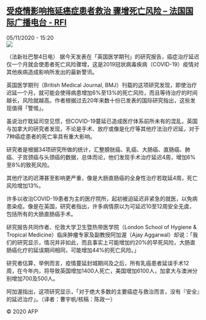 <!--1604588181000-->
[受疫情影响拖延癌症患者救治 骤增死亡风险 – 法国国际广播电台 - RFI](http://www.rfi.fr//cn/contenu/20201105-%E5%8F%97%E7%96%AB%E6%83%85%E5%BD%B1%E5%93%8D%E6%8B%96%E5%BB%B6%E7%99%8C%E7%97%87%E6%82%A3%E8%80%85%E6%95%91%E6%B2%BB-%E9%AA%A4%E5%A2%9E%E6%AD%BB%E4%BA%A1%E9%A3%8E%E9%99%A9)
------

<div>05/11/2020 - 15:20</div><img src="https://s.rfi.fr/media/display/0a9cef42-1f75-11eb-916c-005056a964fe/w:310/p:16x9/health0002b.201105222002.jpg"><div class="t-content__body u-clearfix"><p>（法新社巴黎4日电）    据今天发表在「英国医学期刊」的研究报告，癌症治疗延迟仅一个月就会使患者死亡风险骤增，这是2019冠状病毒疾病（COVID-19）疫情对其他疾病造成影响所发出的最新警讯。</p><p>    英国医学期刊（British Medical Journal, BMJ）刊载的这项研究发现，即使治疗迟延一个月，就可能会使得病患增加6%至13%的死亡风险，而且等待治疗的时间越长，风险就越高。作者根据过去20年来数十份已发表的国际研究指出，这些发现值得「警惕」。</p><p>    虽说治疗耽延司空见惯，但COVID-19蔓延已造成医疗体系前所未有的混乱，英国与加拿大的研究者发现，不论是手术、放疗或像是化疗等其他疗法治疗迟延，对于7种癌症患者的死亡率具有重大影响。</p><p>    研究者是根据34项研究所做的统计，汇整膀胱癌、乳癌、大肠癌、直肠癌、肺癌、子宫颈癌与头颈癌的数据，总体而论，他们发现手术治疗延迟4周，增加6%至8%的致死风险。</p><p>    其他疗法的迟滞甚至影响更严重，像是大肠直肠癌的全身性治疗若耽延4周，死亡风险增加13%。</p><p>    许多以收治COVID-19患者为主的医疗院所，起初被迫延迟非紧急的就医，以免病患染疫。像是在英国，研究者指出，许多病情原以为可延迟10至12周安全无虞，包括所有的大肠直肠癌手术。</p><p>    研究报告共同作者、伦敦大学卫生暨热带医学院（London School of Hygiene & Tropical Medicine）临床肿瘤专家及副教授阿加渥（Ajay Aggarwal）却说：「我们的研究显示，情况并非如此，而且事实上可能增加约20%的早死风险，大肠直肠癌化疗的延误期间相同，可能增加44%的死亡风险。」</p><p>    研究者估算，举例而言，疫情蔓延封城期间及之后，所有乳癌患者延误手术12周，在今年内，将导致英国增加1400人死亡，美国增加6100人，加拿大与澳洲分别增加700及500人。</p><p>    阿加渥指出，这项研究显示，「对于绝大多数的主要癌症与救治而言，没有『安全』的延迟治疗」。（译者：曹宇帆/核稿：陈政一）</p><p class="t-copyright">© 2020 AFP</p>        </div>
